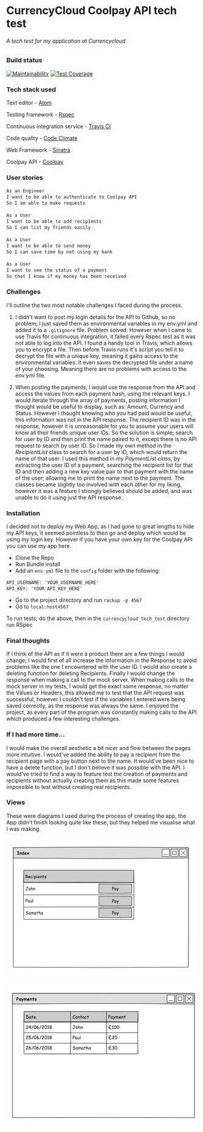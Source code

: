# CurrencyCloud Coolpay API tech test

###### A tech test for my application at Currencycloud

### Build status

[![Maintainability](https://api.codeclimate.com/v1/badges/dcca0f8e11e2c566a12b/maintainability)](https://codeclimate.com/github/Raefey/currencycloud_tech_test/maintainability)
[![Test Coverage](https://api.codeclimate.com/v1/badges/dcca0f8e11e2c566a12b/test_coverage)](https://codeclimate.com/github/Raefey/currencycloud_tech_test/test_coverage)

### Tech stack used
Text editor - [Atom](https://atom.io/)

Testing framework - [Rspec](http://rspec.info/)

Continuous integration service - [Travis CI](https://travis-ci.org/)

Code quality - [Code Climate](https://codeclimate.com/)

Web Framework - [Sinatra](http://sinatrarb.com/)

Coolpay API - [Coolpay](https://coolpayapi.docs.apiary.io/)
### User stories

```
As an Engineer
I want to be able to authenticate to Coolpay API
So I am able to make requests

As a User
I want to be able to add recipients
So I can list my friends easily

As a User
I want to be able to send money
So I can save time by not using my bank

As a User
I want to see the status of a payment
So that I know if my money has been received
```

### Challenges
I'll outline the two most notable challenges I faced during the process.

1. I didn't want to post my login details for the API to Github, so no problem; I just saved them as environmental variables in my env.yml and added it to a `.gitignore` file. Problem solved. However when I came to use Travis for continuous integration, it failed every Rspec test as it was not able to log into the API. I found a handy tool in Travis; which allows  you to encrypt a file. Then before Travis runs it's script you tell it to decrypt the file with a unique key, meaning it gains access to the environmental variables. It even saves the decrypted file under a name of your choosing. Meaning there are no problems with access to the env.yml file.

2. When posting the payments, I would use the response from the API and access the values from each payment hash, using the relevant keys. I would iterate through the array of payments, posting information I thought would be useful to display, such as: Amount, Currency and Status. However I thought knowing who you had paid would be useful, this information was not in the API response. The recipient ID was in the response, however it is unreasonable for you to assume your users will know all their friends unique user IDs. So the solution is simple; search for user by ID and then print the name paired to it, except there is no API request to search by user ID. So I made my own method in the *RecipientList* class to search for a user by ID, which would return the name of that user. I used this method in my *PaymentList class*, by extracting the user ID of a payment, searching the recipient list for that ID and then adding a new key value pair to that payment with the name of the user; allowing me to print the name next to the payment. The classes became slightly too involved with each other for my liking, however it was a feature I strongly believed should be added, and was unable to do it using just the API response.

### Installation

I decided not to deploy my Web App, as I had gone to great lengths to hide my API keys, it seemed pointless to then go and deploy which would be using my login key. However if you have your own key for the Coolpay API you can use my app here.

- Clone the Repo
- Run Bundle install
- Add an `env.yml` file to the `config` folder with the following:
```
API_USERNAME: 'YOUR_USERNAME_HERE'
API_KEY: 'YOUR_API_KEY_HERE'
```
- Go to the project directory and run `rackup -p 4567`
- Go to `local:host4567`

To run tests; do the above, then in the `currencycloud_tech_test` directory run RSpec

### Final thoughts

If I think of the API as if it were a product there are a few things I would change; I would first of all increase the information in the Response to avoid problems like the one I encountered with the user ID. I would also create a deleting function for deleting Recipients. Finally I would change the response when making a call to the mock server. When making calls to the mock server in my tests, I would get the exact same response, no matter the Values or Headers, this allowed me to test that the API request was successful, however I couldn't test if the variables I entered were being saved correctly, as the response was always the same. I enjoyed the project, as every part of the program was constantly making calls to the API which produced a few interesting challenges.



### If I had more time...

I would make the overall aesthetic a bit nicer and flow between the pages more intuitive. I would've added the ability to pay a recipient from the recipient page with a pay button next to the name. It would've been nice to have a delete function, but I don't believe it was possible with the API.
I would've tried to find a way to feature test the creation of payments and recipients without actually creating them as this made some features impossible to test without creating real recipients.

### Views
 These were diagrams I used during the process of creating the app, the App didn't finish looking quite like these, but they helped me visualise what I was making.

![Index](./pictures/index_view.png)

![Payments](./pictures/payments_view.png)
